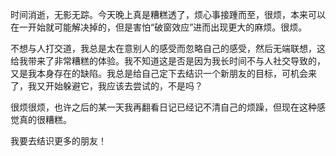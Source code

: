  时间消逝，无影无踪。今天晚上真是糟糕透了，烦心事接踵而至，很烦，本来可以在一开始就可能解决掉的，但是害怕“破窗效应”进而出现更大的麻烦。很烦。

  不想与人打交道，我总是太在意别人的感受而忽略自己的感受，然后无端联想，这给我带来了非常糟糕的体验。我不知道这是否是因为我长时间不与人社交导致的，又是我本身存在的缺陷。我总是给自己定下去结识一个新朋友的目标，可机会来了，我又开始躲避它，我应该去尝试的，不是吗？

  很烦很烦，也许之后的某一天我再翻看日记已经记不清自己的烦躁，但现在这种感觉真的很糟糕。

  我要去结识更多的朋友！